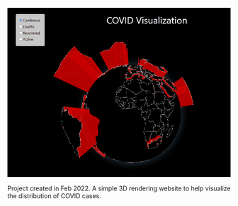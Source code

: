 ![Project Runthrough](https://github.com/SatvikVejendla/Covid-Visualization/blob/main/public/covidviz.gif?raw=true)

Project created in Feb 2022.
A simple 3D rendering website to help visualize the distribution of COVID cases.
